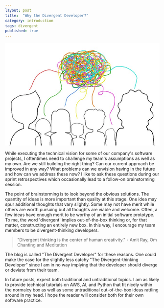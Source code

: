 ```yaml
---
layout: post
title:  "Why the Divergent Developer?"
category: introduction
tags: divergent
published: true
---
```


![thought diversity](/assets/thought-5226744_640.jpg)

While executing the technical vision for some of our company's software projects, I oftentimes need to challenge my team's assumptions as well as my own. Are we still building the right thing? Can our current approach be improved in any way? What problems can we envision having in the future and how can we address these now? I like to ask these questions during our sprint retrospectives which occasionally lead to a follow-on brainstorming session.

The point of brainstorming is to look beyond the obvious solutions. The quantity of ideas is more important than quality at this stage. One idea may spur additional thoughts that vary slightly. Some may not have merit while others are worth pursuing but all thoughts are viable and welcome. Often, a few ideas have enough merit to be worthy of an initial software prototype. To me, the word 'divergent' implies out-of-the-box thinking or, for that matter, constructing an entirely new box. In this way, I encourage my team members to be divergent-thinking developers.

> "Divergent thinking is the center of human creativity." - Amit Ray, Om Chanting and Meditation

The blog is called "The Divergent Developer" for these reasons. One could make the case for the slightly less catchy "The Divergent-thinking Developer" since I am in no way implying that the developer should diverge or deviate from their team.

In future posts, expect both traditional and untraditional topics. I am as likely to provide technical tutorials on AWS, AI, and Python that fit nicely within the normalcy box as well as some untraditional out-of-the-box ideas rattling around in my head. I hope the reader will consider both for their own software practice.